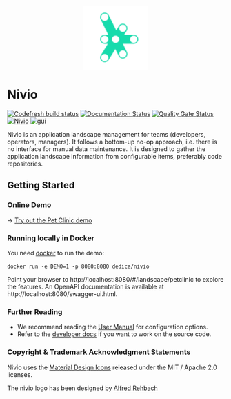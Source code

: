 <p style="text-align: center"><img src="https://raw.githubusercontent.com/dedica-team/nivio/develop/src/main/resources/static/icons/svg/nivio.svg" width="150" height="150" alt="Logo" style="vertical-align: bottom" /> </p>

# Nivio

[![Codefresh build status]( https://g.codefresh.io/api/badges/pipeline/bonndan_marketplace/bonndan%2Fnivio%2Fnivio?branch=master&key=eyJhbGciOiJIUzI1NiJ9.NWJlYTgxZWRhNzdkMDhhODRjODYxZmU2.88EHYpdcpUKruW-DV6OcNQJxl90u4b7dlUCsHlYSlww&type=cf-1)]( https://g.codefresh.io/pipelines/nivio/builds?repoOwner=bonndan&repoName=nivio&serviceName=bonndan%2Fnivio&filter=trigger:build~Build;branch:master;pipeline:5bea8282f75e1713cc9ed5ad~nivio)
[![Documentation Status](https://readthedocs.org/projects/nivio/badge/?version=master)](https://nivio.readthedocs.io/en/master/?badge=master)
[![Quality Gate Status](https://sonarcloud.io/api/project_badges/measure?project=dedica-team_nivio&metric=alert_status)](https://sonarcloud.io/dashboard?id=dedica-team_nivio)
[![Nivio](https://img.shields.io/endpoint?url=https://dashboard.cypress.io/badge/simple/7dzbuq&style=flat&logo=cypress)](https://dashboard.cypress.io/projects/7dzbuq/runs)
 ![gui](https://user-images.githubusercontent.com/84507051/148235136-7078a8d2-f299-401f-9532-46209d028d3e.png)
 
Nivio is an application landscape management for teams (developers, operators, managers). It follows a bottom-up no-op 
approach, i.e. there is no interface for manual data maintenance. It is designed to gather the application landscape
information from configurable items, preferably code repositories.



## Getting Started

### Online Demo

&rarr; [Try out the Pet Clinic demo](https://nivio-demo.herokuapp.com/)


### Running locally in Docker

You need [docker](https://docker.com) to run the demo:

    docker run -e DEMO=1 -p 8080:8080 dedica/nivio

Point your browser to http://localhost:8080/#/landscape/petclinic to explore the features. An OpenAPI documentation is available at http://localhost:8080/swagger-ui.html.


### Further Reading

* We recommend reading the [User Manual](https://nivio.readthedocs.io/en/latest) for configuration options. 
* Refer to the [developer docs](development.md) if you want to work on the source code.


### Copyright & Trademark Acknowledgment Statements


Nivio uses the [Material Design Icons](https://materialdesignicons.com/) released under the MIT / Apache 2.0 licenses.

The nivio logo has been designed by [Alfred Rehbach](https://alfredrehbach.de)
